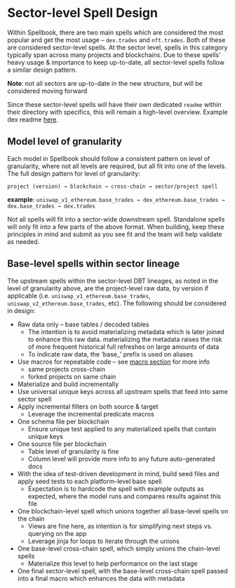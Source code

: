 # Sector-level Spell Design

Within Spellbook, there are two main spells which are considered the most popular and get the most usage – `dex.trades` and `nft.trades`. Both of these are considered sector-level spells. At the sector level, spells in this category typically span across many projects and blockchains. Due to these spells' heavy usage & importance to keep up-to-date, all sector-level spells follow a similar design pattern.

**Note**: not all sectors are up-to-date in the new structure, but will be considered moving forward

Since these sector-level spells will have their own dedicated `readme` within their directory with specifics, this will remain a high-level overview. Example dex readme [here](models/_sector/dex/readme.md).

## Model level of granularity

Each model in Spellbook should follow a consistent pattern on level of granularity, where not all levels are required, but all fit into one of the levels. The full design pattern for level of granularity:

`project (version) → blockchain → cross-chain → sector/project spell`

**example**: `uniswap_v1_ethereum.base_trades → dex_ethereum.base_trades → dex.base_trades → dex.trades`

Not all spells will fit into a sector-wide downstream spell. Standalone spells will only fit into a few parts of the above format. When building, keep these principles in mind and submit as you see fit and the team will help validate as needed.

## Base-level spells within sector lineage

The upstream spells within the sector-level DBT lineages, as noted in the level of granularity above, are the project-level raw data, by version if applicable (i.e. `uniswap_v1_ethereum.base_trades`, `uniswap_v2_ethereum.base_trades`, etc). The following should be considered in design:

- Raw data only – base tables / decoded tables
  - The intention is to avoid materializing metadata which is later joined to enhance this raw data. materializing the metadata raises the risk of more frequent historical full refreshes on large amounts of data
  - To indicate raw data, the ‘base\_’ prefix is used on aliases
- Use macros for repeatable code – see [macro section](../macros/macro_overview.md) for more info
  - same projects cross-chain
  - forked projects on same chain
- Materialize and build incrementally
- Use universal unique keys across all upstream spells that feed into same sector spell
- Apply incremental filters on both source & target
  - Leverage the incremental predicate macros
- One schema file per blockchain
  - Ensure unique test applied to any materialized spells that contain unique keys
- One source file per blockchain
  - Table level of granularity is fine
  - Column level will provide more info to any future auto-generated docs
- With the idea of test-driven development in mind, build seed files and apply seed tests to each platform-level base spell
  - Expectation is to hardcode the spell with example outputs as expected, where the model runs and compares results against this file
- One blockchain-level spell which unions together all base-level spells on the chain
  - Views are fine here, as intention is for simplifying next steps vs. querying on the app
  - Leverage jinja for loops to iterate through the unions
- One base-level cross-chain spell, which simply unions the chain-level spells
  - Materialize this level to help performance on the last stage
- One final sector-level spell, with the base-level cross-chain spell passed into a final macro which enhances the data with metadata
